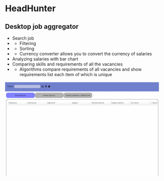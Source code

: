 # HeadHunter
## Desktop job aggregator
* Search job
* * Filtering 
* * Sorting
* * Currency converter allows you to convert the currency of salaries
* Analyzing salaries with bar chart
* Comparing skills and requirements of all the vacancies
* * Algorithms compare requirements of all vacancies and show requirements list each item of which is unique


![img](HH.gif)
